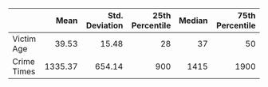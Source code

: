 
|             |    Mean |   Std. Deviation |   25th Percentile |   Median |   75th Percentile |
|:------------|--------:|-----------------:|------------------:|---------:|------------------:|
| Victim Age  |   39.53 |            15.48 |                28 |       37 |                50 |
| Crime Times | 1335.37 |           654.14 |               900 |     1415 |              1900 |